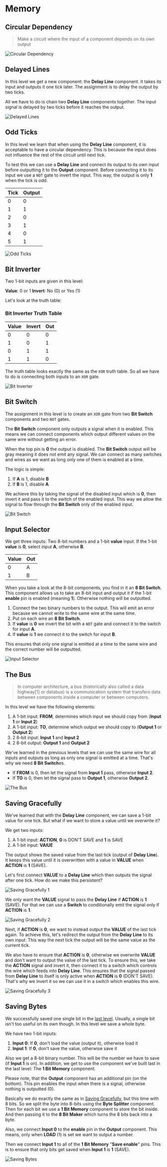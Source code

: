 # Memory

## Circular Dependency

> Make a circuit where the input of a component depends on its own output

![Circular Dependency](./assets/memory/circular_dependency.png)

## Delayed Lines

In this level we get a new component: the **Delay Line** component. It takes its input and outputs it one tick later. The assignment is to delay the output by two ticks.

All we have to do is chain two **Delay Line** components together. The input signal is delayed by two ticks before it reaches the output.

![Delayed Lines](./assets/memory/delayed_lines.png)

## Odd Ticks

In this level we learn that when using the **Delay Line** component, it is acceptable to have a circular dependency. This is because the input does not influence the rest of the circuit until next tick.

To test this we can use a **Delay Line** and connect its output to its own input before outputting it to the **Output** component. Before connecting it to its input we use a `NOT` gate to invert the input. This way, the output is only **1** when the tick is odd.

| Tick | Output |
| ---- | ------ |
| 0    | 0      |
| 1    | 1      |
| 2    | 0      |
| 3    | 1      |
| 4    | 0      |
| 5    | 1      |

![Odd Ticks](./assets/memory/odd_ticks.png)

## Bit Inverter

Two 1-bit inputs are given in this level:

**Value**: 0 or 1
**Invert**: No (0) or Yes (1)

Let's look at the truth table:

### Bit Inverter Truth Table

| Value | Invert | Out |
| ----- | ------ | --- |
| 0     | 0      | 0   |
| 1     | 0      | 1   |
| 0     | 1      | 1   |
| 1     | 1      | 0   |

The truth table looks exactly the same as the `XOR` truth table. So all we have to do is connecting both inputs to an `XOR` gate.

![Bit Inverter](./assets/memory/bit_inverter.png)

## Bit Switch

The assignment in this level is to create an `XOR` gate from two **Bit Switch** components and two `NOT` gates.

The **Bit Switch** component only outputs a signal when it is enabled. This means we can connect components which output different values on the same wire without getting an error.

When the top pin is **0** the output is disabled. The **Bit Switch** output will be gray meaning it does not emit any signal. We can connect as many switches and wires as we want as long only one of them is enabled at a time.

The logic is simple:

1. If **A** is 1, disable **B**
2. If **B** is 1, disable **A**

We achieve this by taking the signal of the disabled input which is **0**, then invert it and pass it to the switch of the enabled input. This way we allow the signal to flow through the **Bit Switch** only of the enabled input.

![Bit Switch](./assets/memory/bit_switch.png)

## Input Selector

We get three inputs: Two 8-bit numbers and a 1-bit **value** input. If the 1-bit **value** is **0**, select input **A**, otherwise **B**.

| Value | Out |
| ----- | --- |
| 0     | A   |
| 1     | B   |

When you take a look at the 8-bit components, you find in it an **8 Bit Switch**. This component allows us to take an 8-bit input and output it if the 1-bit **enable** pin is enabled (meaning **1**). Otherwise nothing will be outputted.

1. Connect the two binary numbers to the output. This will emit an error because we cannot write to the same wire at the same time.
2. Put on each wire an **8 Bit Switch**.
3. If **value** is **0** we invert the bit with a `NOT` gate and connect it to the switch for input **A**.
4. If **value** is **1** we connect it to the switch for input **B**.

This ensures that only one signal is emitted at a time to the same wire and the correct number will be outputted.

![Input Selector](./assets/memory/input_selector.png)

## The Bus

> In computer architecture, a bus (historically also called a data highway[1] or databus) is a communication system that transfers data between components inside a computer or between computers.

In this level we have the following elements:

1. A 1-bit input: **FROM**, determines which input we should copy from (**Input 1** or **Input 2**)
2. A 1-bit input: **TO**, determine which output we should copy to (**Output 1** or **Output 2**)
3. 2 8-bit input: **Input 1** and **Input 2**
4. 2 8-bit output: **Output 1** and **Output 2**

We've learned in the previous levels that we can use the same wire for all inputs and outputs as long as only one signal is emitted at a time. That's why we need **8 Bit Switch**es.

- If **FROM** is 0, then let the signal from **Input 1** pass, otherwise **Input 2**.
- If **TO** is 0, then let the signal pass to **Output 1**, otherwise **Output 2**.

![The Bus](./assets/memory/the_bus.png)

## Saving Gracefully

We've learned that with the **Delay Line** component, we can save a 1-bit value for one tick. But what if we want to store a value until we overwrite it?

We get two inputs:

1. A 1-bit input: **ACTION**, **0** is DON'T SAVE and **1** is SAVE
2. A 1-bit input: **VAlUE**

The output shows the saved value from the last tick (output of **Delay Line**). It keeps this value until it is overwritten with a value in **VALUE** when **ACTION** is **1** (SAVE).

Let's first connect **VALUE** to a **Delay Line** which then outputs the signal after one tick. How do we make this persistent?

![Saving Gracefully 1](./assets/memory/saving_gracefully_1.png)

We only want the **VALUE** signal to pass the **Delay Line** if **ACTION** is **1** (SAVE). For that we can use a **Switch** to conditionally emit the signal only if **ACTION** is **1**.

![Saving Gracefully 2](./assets/memory/saving_gracefully_2.png)

Next, if **ACTION** is **0**, we want to instead output the **VALUE** of the last tick again. To achieve this, let's redirect the output from the **Delay Line** to its own input. This way the next tick the output will be the same value as the current tick.

We also have to ensure that **ACTION** is **0**, otherwise we overwrite **VALUE** and don't want to output the value of the last tick. To ensure this, we take the **ACTION** signal and invert it, then connect it to a switch which controls the wire which feeds into **Delay Line**. This ensures that the signal passed from **Delay Line** to itself is only active when **ACTION** is **0** (DON'T SAVE). That's why we invert it so we can use it in a switch which enables this wire.

![Saving Gracefully 3](./assets/memory/saving_gracefully_3.png)

## Saving Bytes

We successfully saved one single bit in the [last level](#saving-gracefully). Usually, a single bit isn't too useful on its own though. In this level we save a whole byte.

We have two 1-bit inputs:

1. **Input 0**: If **0**, don't load the value (output it), otherwise load it
2. **Input 1**: If **0**, don't save the value, otherwise save it

Also we get a 8-bit binary number. This will be the number we have to save (if **Input 1** is on). In addition, we get to use the component we've built last in the last level: The **1 Bit Memory** component.

Please note, that the **Output** component has an additional pin (on the bottom). This pin enables the input when there is a signal, otherwise nothing is outputted (0).

Basically we do exactly the same as in [Saving Gracefully](#saving-gracefully), but this time with 8 bits. So we split the byte into 8-bits using the **Byte Splitter** component. Then for each bit we use a **1 Bit Memory** component to store the bit inside. And then passing it to the **8 Bit Maker** which turns the 8 bits back into a byte.

Also, we connect **Input 0** to the **enable** pin in the **Output** component. This means, only when **LOAD** (1) is set we want to output a number.

Then we connect **Input 1** to all of the **1 Bit Memory** "**Save enable**" pins. This is to ensure that only bits get saved when **Input 1** is **1** (SAVE).

![Saving Bytes](./assets/memory/saving_bytes.png)
